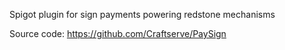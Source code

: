 Spigot plugin for sign payments powering redstone mechanisms

Source code: https://github.com/Craftserve/PaySign
